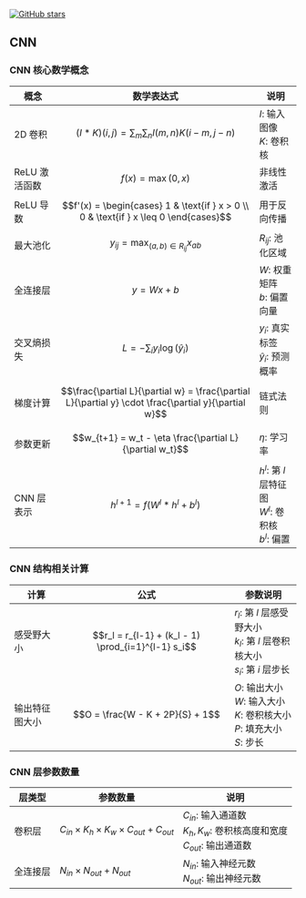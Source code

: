 [![GitHub stars](https://img.shields.io/github/stars/InuyashaYang/JoinAI?style=social)](https://github.com/InuyashaYang/JoinAI)

## CNN

### CNN 核心数学概念

| 概念 | 数学表达式 | 说明 |
|------|------------|------|
| 2D 卷积 | $$(I * K)(i,j) = \sum_{m}\sum_{n} I(m,n)K(i-m,j-n)$$ | $I$: 输入图像<br>$K$: 卷积核 |
| ReLU 激活函数 | $$f(x) = \max(0,x)$$ | 非线性激活 |
| ReLU 导数 | $$f'(x) = \begin{cases} 1 & \text{if } x > 0 \\ 0 & \text{if } x \leq 0 \end{cases}$$ | 用于反向传播 |
| 最大池化 | $$y_{ij} = \max_{(a,b)\in R_{ij}} x_{ab}$$ | $R_{ij}$: 池化区域 |
| 全连接层 | $$y = Wx + b$$ | $W$: 权重矩阵<br>$b$: 偏置向量 |
| 交叉熵损失 | $$L = -\sum_{i} y_i \log(\hat{y}_i)$$ | $y_i$: 真实标签<br>$\hat{y}_i$: 预测概率 |
| 梯度计算 | $$\frac{\partial L}{\partial w} = \frac{\partial L}{\partial y} \cdot \frac{\partial y}{\partial w}$$ | 链式法则 |
| 参数更新 | $$w_{t+1} = w_t - \eta \frac{\partial L}{\partial w_t}$$ | $\eta$: 学习率 |
| CNN 层表示 | $$h^{l+1} = f(W^l * h^l + b^l)$$ | $h^l$: 第 $l$ 层特征图<br>$W^l$: 卷积核<br>$b^l$: 偏置 |

### CNN 结构相关计算

| 计算 | 公式 | 参数说明 |
|------|------|----------|
| 感受野大小 | $$r_l = r_{l-1} + (k_l - 1) \prod_{i=1}^{l-1} s_i$$ | $r_l$: 第 $l$ 层感受野大小<br>$k_l$: 第 $l$ 层卷积核大小<br>$s_i$: 第 $i$ 层步长 |
| 输出特征图大小 | $$O = \frac{W - K + 2P}{S} + 1$$ | $O$: 输出大小<br>$W$: 输入大小<br>$K$: 卷积核大小<br>$P$: 填充大小<br>$S$: 步长 |

### CNN 层参数数量

| 层类型 | 参数数量 | 说明 |
|--------|----------|------|
| 卷积层 | $C_{in} \times K_h \times K_w \times C_{out} + C_{out}$ | $C_{in}$: 输入通道数<br>$K_h, K_w$: 卷积核高度和宽度<br>$C_{out}$: 输出通道数 |
| 全连接层 | $N_{in} \times N_{out} + N_{out}$ | $N_{in}$: 输入神经元数<br>$N_{out}$: 输出神经元数 |


<script src="https://giscus.app/client.js"
        data-repo="InuyashaYang/AIDIY"
        data-repo-id="R_kgDOM1VVTQ"
        data-category="Announcements"
        data-category-id="DIC_kwDOM1VVTc4Ckls_"
        data-mapping="pathname"
        data-strict="0"
        data-reactions-enabled="1"
        data-emit-metadata="0"
        data-input-position="bottom"
        data-theme="preferred_color_scheme"
        data-lang="zh-CN"
        crossorigin="anonymous"
        async>
</script>
